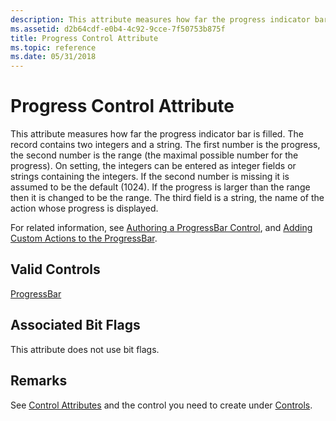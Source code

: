 ```yaml
---
description: This attribute measures how far the progress indicator bar is filled.
ms.assetid: d2b64cdf-e0b4-4c92-9cce-7f50753b875f
title: Progress Control Attribute
ms.topic: reference
ms.date: 05/31/2018
---
```


# Progress Control Attribute

This attribute measures how far the progress indicator bar is filled. The record contains two integers and a string. The first number is the progress, the second number is the range (the maximal possible number for the progress). On setting, the integers can be entered as integer fields or strings containing the integers. If the second number is missing it is assumed to be the default (1024). If the progress is larger than the range then it is changed to be the range. The third field is a string, the name of the action whose progress is displayed.

For related information, see [Authoring a ProgressBar Control](authoring-a-progressbar-control.md), and [Adding Custom Actions to the ProgressBar](adding-custom-actions-to-the-progressbar.md).

## Valid Controls

[ProgressBar](progressbar-control.md)

## Associated Bit Flags

This attribute does not use bit flags.

## Remarks

See [Control Attributes](control-attributes.md) and the control you need to create under [Controls](controls.md).

 

 



